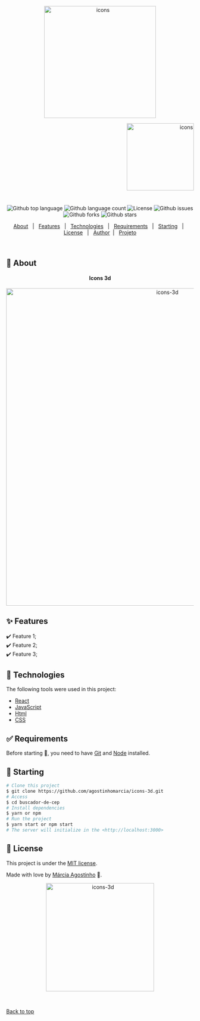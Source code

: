 <p align="center">
   <img src="https://media.giphy.com/media/R2dIaPzNmg10i87hnD/giphy.gif" alt="icons" width="300"/>
</p>

<p align="right">
   <img src="https://media.giphy.com/media/3s2O1gbk6JNRK/giphy.gif" alt="icons" width="180"/>
</p>




<h1 align="center"></h1>

<p align="center">
  <img alt="Github top language" src="https://img.shields.io/github/languages/top/agostinhomarcia/icons-3d?color=008080">

  <img alt="Github language count" src="https://img.shields.io/github/languages/count/agostinhomarcia/icons-3d?color=008080">

  

  <img alt="License" src="https://img.shields.io/github/license/agostinhomarcia/icons-3d?color=008080">

   <img alt="Github issues" src="https://img.shields.io/github/issues/agostinhomarcia/icons-3d?color=008080" /> 

   <img alt="Github forks" src="https://img.shields.io/github/forks/agostinhomarcia/icons-3d?color=008080" /> 

   <img alt="Github stars" src="https://img.shields.io/github/stars/agostinhomarcia/icons-3d?color=008080" /> 
</p>


<p align="center">
  <a href="#dart-about">About</a> &#xa0; | &#xa0; 
  <a href="#sparkles-features">Features</a> &#xa0; | &#xa0;
  <a href="#rocket-technologies">Technologies</a> &#xa0; | &#xa0;
  <a href="#white_check_mark-requirements">Requirements</a> &#xa0; | &#xa0;
  <a href="#checkered_flag-starting">Starting</a> &#xa0; | &#xa0;
  <a href="#memo-license">License</a> &#xa0; | &#xa0;
  <a href="https://github.com/agostinhomarcia" target="_blank">Author</a>&#xa0; | &#xa0
  <a href="https://buscador-cep-peach.vercel.app/" target="_blank" rel="noopener noreferrer">Projeto</a>
</p>

<br>

## :dart: About ##


<h4 align="center"> Icons 3d </h4>

<p align="center">
   <img src="https://media.giphy.com/media/CIE78E98QzahtJqLVr/giphy.gif" alt="icons-3d" width="850"/>
</p>


## :sparkles: Features ##

:heavy_check_mark: Feature 1;\
:heavy_check_mark: Feature 2;\
:heavy_check_mark: Feature 3;

## :rocket: Technologies ##

The following tools were used in this project:

- [React](https://pt-br.reactjs.org/)
- [JavaScript](https://developer.mozilla.org/pt-BR/docs/Web/JavaScript) 
- [Html](https://developer.mozilla.org/pt-BR/docs/Web/HTML/Element/html/)  
- [CSS](https://developer.mozilla.org/pt-BR/docs/Web/CSS)  


## :white_check_mark: Requirements ##

Before starting :checkered_flag:, you need to have [Git](https://git-scm.com) and [Node](https://nodejs.org/en/) installed.

## :checkered_flag: Starting ##

```bash
# Clone this project
$ git clone https://github.com/agostinhomarcia/icons-3d.git
# Access
$ cd buscador-de-cep
# Install dependencies
$ yarn or npm 
# Run the project
$ yarn start or npm start 
# The server will initialize in the <http://localhost:3000>
```


## :memo: License ##


This project is under the [MIT license](./LICENSE).

Made with love by [Márcia Agostinho](https://github.com/agostinhomarcia) 🚀.




<p align="center">
   <img src="https://media.giphy.com/media/sPgjFgEganf43eO2B6/giphy.gif" alt="icons-3d" width="290"/>
</p>

&#xa0;

<a href="#top">Back to top </a>
